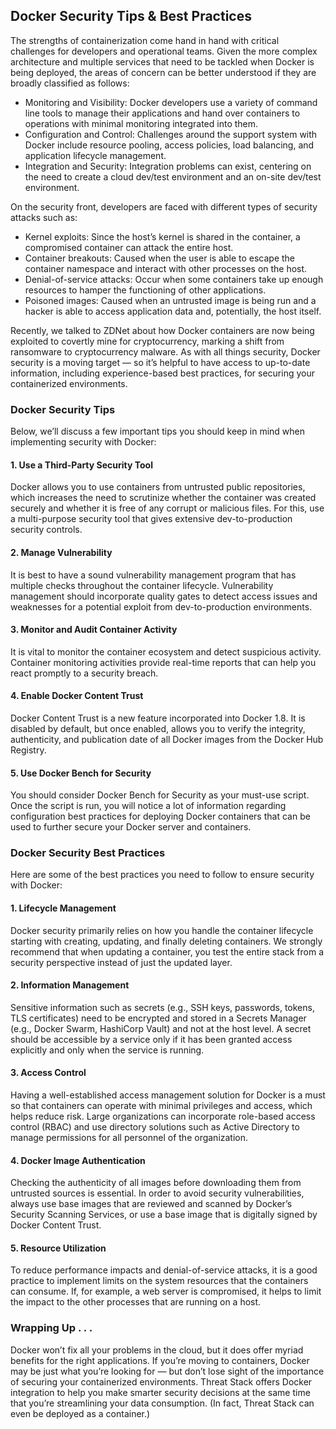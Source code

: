 ## Docker Security Tips & Best Practices

The strengths of containerization come hand in hand with critical challenges for developers and operational teams. Given the more complex architecture and multiple services that need to be tackled when Docker is being deployed, the areas of concern can be better understood if they are broadly classified as follows:

* Monitoring and Visibility: Docker developers use a variety of command line tools to manage their applications and hand over containers to operations with minimal monitoring integrated into them.
* Configuration and Control: Challenges around the support system with Docker include resource pooling, access policies, load balancing, and application lifecycle management.
* Integration and Security: Integration problems can exist, centering on the need to create a cloud dev/test environment and an on-site dev/test environment.

On the security front, developers are faced with different types of security attacks such as:

* Kernel exploits: Since the host’s kernel is shared in the container, a compromised container can attack the entire host.
* Container breakouts: Caused when the user is able to escape the container namespace and interact with other processes on the host.
* Denial-of-service attacks: Occur when some containers take up enough resources to hamper the functioning of other applications.
* Poisoned images: Caused when an untrusted image is being run and a hacker is able to access application data and, potentially, the host itself.

Recently, we talked to ZDNet about how Docker containers are now being exploited to covertly mine for cryptocurrency, marking a shift from ransomware to cryptocurrency malware. As with all things security, Docker security is a moving target — so it’s helpful to have access to up-to-date information, including experience-based best practices, for securing your containerized environments.

### Docker Security Tips
Below, we’ll discuss a few important tips you should keep in mind when implementing security with Docker:

#### 1. Use a Third-Party Security Tool
Docker allows you to use containers from untrusted public repositories, which increases the need to scrutinize whether the container was created securely and whether it is free of any corrupt or malicious files. For this, use a multi-purpose security tool that gives extensive dev-to-production security controls.

#### 2. Manage Vulnerability
It is best to have a sound vulnerability management program that has multiple checks throughout the container lifecycle. Vulnerability management should incorporate quality gates to detect access issues and weaknesses for a potential exploit from dev-to-production environments.

#### 3. Monitor and Audit Container Activity
It is vital to monitor the container ecosystem and detect suspicious activity. Container monitoring activities provide real-time reports that can help you react promptly to a security breach.

#### 4. Enable Docker Content Trust
Docker Content Trust is a new feature incorporated into Docker 1.8. It is disabled by default, but once enabled, allows you to verify the integrity, authenticity, and publication date of all Docker images from the Docker Hub Registry.

#### 5. Use Docker Bench for Security
You should consider Docker Bench for Security as your must-use script. Once the script is run, you will notice a lot of information regarding configuration best practices for deploying Docker containers that can be used to further secure your Docker server and containers.

### Docker Security Best Practices
Here are some of the best practices you need to follow to ensure security with Docker:

#### 1. Lifecycle Management
Docker security primarily relies on how you handle the container lifecycle starting with creating, updating, and finally deleting containers. We strongly recommend that when updating a container, you test the entire stack from a security perspective instead of just the updated layer.

#### 2. Information Management
Sensitive information such as secrets (e.g., SSH keys, passwords, tokens, TLS certificates) need to be encrypted and stored in a Secrets Manager (e.g., Docker Swarm, HashiCorp Vault) and not at the host level. A secret should be accessible by a service only if it has been granted access explicitly and only when the service is running.

#### 3. Access Control
Having a well-established access management solution for Docker is a must so that containers can operate with minimal privileges and access, which helps reduce risk. Large organizations can incorporate role-based access control (RBAC) and use directory solutions such as Active Directory to manage permissions for all personnel of the organization.

#### 4. Docker Image Authentication
Checking the authenticity of all images before downloading them from untrusted sources is essential. In order to avoid security vulnerabilities, always use base images that are reviewed and scanned by Docker’s Security Scanning Services, or use a base image that is digitally signed by Docker Content Trust.

#### 5. Resource Utilization
To reduce performance impacts and denial-of-service attacks, it is a good practice to implement limits on the system resources that the containers can consume. If, for example, a web server is compromised, it helps to limit the impact to the other processes that are running on a host.

### Wrapping Up . . .
Docker won’t fix all your problems in the cloud, but it does offer myriad benefits for the right applications. If you’re moving to containers, Docker may be just what you’re looking for — but don’t lose sight of the importance of securing your containerized environments. Threat Stack offers Docker integration to help you make smarter security decisions at the same time that you’re streamlining your data consumption. (In fact, Threat Stack can even be deployed as a container.)
